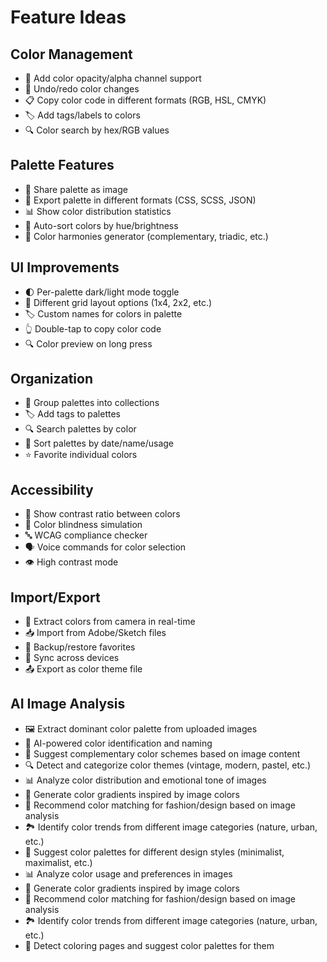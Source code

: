 # Feature Ideas

## Color Management
- 🎨 Add color opacity/alpha channel support
- 🔄 Undo/redo color changes
- 📋 Copy color code in different formats (RGB, HSL, CMYK)
- 🏷️ Add tags/labels to colors
- 🔍 Color search by hex/RGB values

## Palette Features
- 📱 Share palette as image
- 💾 Export palette in different formats (CSS, SCSS, JSON)
- 📊 Show color distribution statistics
- 🔄 Auto-sort colors by hue/brightness
- 🎯 Color harmonies generator (complementary, triadic, etc.)

## UI Improvements
- 🌓 Per-palette dark/light mode toggle
- 📐 Different grid layout options (1x4, 2x2, etc.)
- 🏷️ Custom names for colors in palette
- 👆 Double-tap to copy color code
- 🔍 Color preview on long press

## Organization
- 📁 Group palettes into collections
- 🏷️ Add tags to palettes
- 🔍 Search palettes by color
- 📅 Sort palettes by date/name/usage
- ⭐ Favorite individual colors

## Accessibility
- 🎯 Show contrast ratio between colors
- 📝 Color blindness simulation
- 🔤 WCAG compliance checker
- 🗣️ Voice commands for color selection
- 👁️ High contrast mode

## Import/Export
- 📸 Extract colors from camera in real-time
- 📥 Import from Adobe/Sketch files
- 💾 Backup/restore favorites
- 🔄 Sync across devices
- 📤 Export as color theme file

## AI Image Analysis
- 🖼️ Extract dominant color palette from uploaded images
- 🤖 AI-powered color identification and naming
- 🎨 Suggest complementary color schemes based on image content
- 🔍 Detect and categorize color themes (vintage, modern, pastel, etc.)
- 📊 Analyze color distribution and emotional tone of images
- 🌈 Generate color gradients inspired by image colors
- 👗 Recommend color matching for fashion/design based on image analysis
- 🏞️ Identify color trends from different image categories (nature, urban, etc.)
- 🎨 Suggest color palettes for different design styles (minimalist, maximalist, etc.)
- 📊 Analyze color usage and preferences in images
- 🌈 Generate color gradients inspired by image colors
- 👗 Recommend color matching for fashion/design based on image analysis
- 🏞️ Identify color trends from different image categories (nature, urban, etc.)
- 🎨 Detect coloring pages and suggest color palettes for them